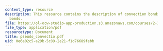 ```yaml
---
content_type: resource
description: This resource contains the description of convection bonds and ?pseudo?
  bonds.
file: https://ol-ocw-studio-app-production.s3.amazonaws.com/courses/2-141-modeling-and-simulation-of-dynamic-systems-fall-2006/0e6a02c5a29b5c092e21f1d76689febb_pseudo_convectio.pdf
file_type: application/pdf
resourcetype: Document
title: pseudo_convectio.pdf
uid: 0e6a02c5-a29b-5c09-2e21-f1d76689febb
---
```

